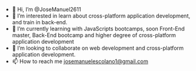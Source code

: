 - 👋 Hi, I’m @JoseManuel2611
- 👀 I’m interested in learn about cross-platform application development, and train in back-end.
- 🌱 I’m currently learning with JavaScripts bootcamps, soon Front-End master, Back-End bootcamp and higher degree of cross-platform application development
- 💞️ I’m looking to collaborate on web development and cross-platform application development.
- 📫 How to reach me josemanuelescolano1@gmail.com

<!---
JoseManuel2611/JoseManuel2611 is a ✨ special ✨ repository because its `README.md` (this file) appears on your GitHub profile.
You can click the Preview link to take a look at your changes.
--->

